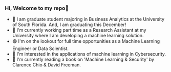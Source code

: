 ### Hi, Welcome to my repo👋

<!--
**veerak2/veerak2** is a ✨ _special_ ✨ repository because its `README.md` (this file) appears on your GitHub profile.
-->

- 🏫 I am graduate student majoring in Business Analytics at the University of South Florida. And, I am graduating this December! 
- 💼 I'm currently working part time as a Research Assistant at my University where I am developing a machine learning solution.
- 🟢 I'm on the lookout for full time opportunities as a Machine Learning Engineer or Data Scientist. 
- 👮 I'm interested in the applications of machine learning in Cybersecurity. 
- 📖 I'm currently reading a book on 'Machine Learning & Security' by Clarence Chio & David Freeman.

<!--
- 🔭 I’m currently working on ...
- 🌱 I’m currently learning ...
- 👯 I’m looking to collaborate on ...
- 🤔 I’m looking for help with ...
- 💬 Ask me about ...
- 📫 How to reach me: ...
- 😄 Pronouns: ...
- ⚡ Fun fact: ...
-->
